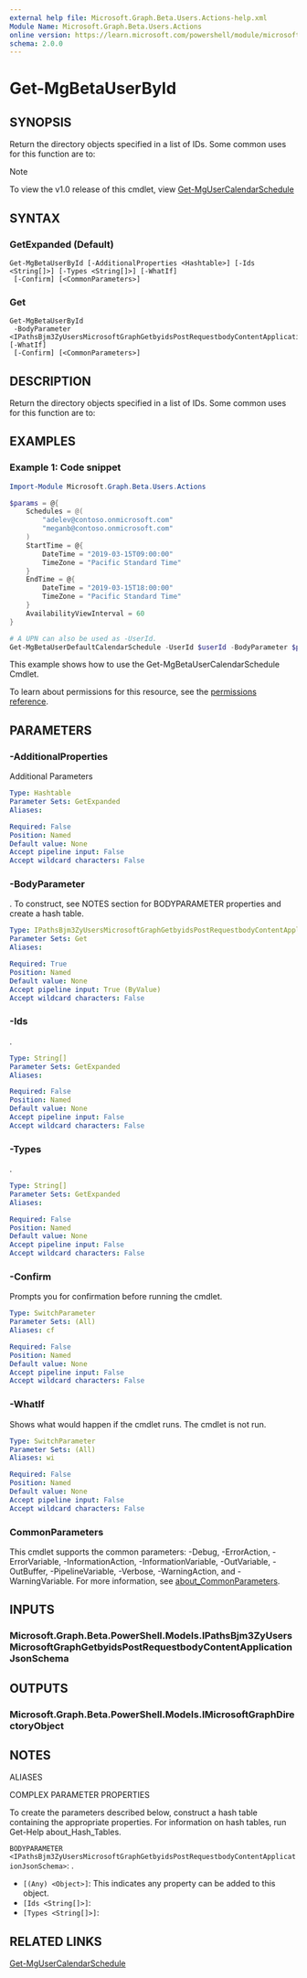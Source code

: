 ```yaml
---
external help file: Microsoft.Graph.Beta.Users.Actions-help.xml
Module Name: Microsoft.Graph.Beta.Users.Actions
online version: https://learn.microsoft.com/powershell/module/microsoft.graph.beta.users.actions/get-mgbetauserbyid
schema: 2.0.0
---
```


# Get-MgBetaUserById

## SYNOPSIS
Return the directory objects specified in a list of IDs.
Some common uses for this function are to:

> [!NOTE]
> To view the v1.0 release of this cmdlet, view [Get-MgUserCalendarSchedule](/powershell/module/Microsoft.Graph.Users.Actions/Get-MgUserCalendarSchedule?view=graph-powershell-v1.0)

## SYNTAX

### GetExpanded (Default)
```
Get-MgBetaUserById [-AdditionalProperties <Hashtable>] [-Ids <String[]>] [-Types <String[]>] [-WhatIf]
 [-Confirm] [<CommonParameters>]
```

### Get
```
Get-MgBetaUserById
 -BodyParameter <IPathsBjm3ZyUsersMicrosoftGraphGetbyidsPostRequestbodyContentApplicationJsonSchema> [-WhatIf]
 [-Confirm] [<CommonParameters>]
```

## DESCRIPTION
Return the directory objects specified in a list of IDs.
Some common uses for this function are to:

## EXAMPLES
### Example 1: Code snippet

```powershell
Import-Module Microsoft.Graph.Beta.Users.Actions

$params = @{
	Schedules = @(
		"adelev@contoso.onmicrosoft.com"
		"meganb@contoso.onmicrosoft.com"
	)
	StartTime = @{
		DateTime = "2019-03-15T09:00:00"
		TimeZone = "Pacific Standard Time"
	}
	EndTime = @{
		DateTime = "2019-03-15T18:00:00"
		TimeZone = "Pacific Standard Time"
	}
	AvailabilityViewInterval = 60
}

# A UPN can also be used as -UserId.
Get-MgBetaUserDefaultCalendarSchedule -UserId $userId -BodyParameter $params
```
This example shows how to use the Get-MgBetaUserCalendarSchedule Cmdlet.

To learn about permissions for this resource, see the [permissions reference](/graph/permissions-reference).


## PARAMETERS

### -AdditionalProperties
Additional Parameters

```yaml
Type: Hashtable
Parameter Sets: GetExpanded
Aliases:

Required: False
Position: Named
Default value: None
Accept pipeline input: False
Accept wildcard characters: False
```

### -BodyParameter
.
To construct, see NOTES section for BODYPARAMETER properties and create a hash table.

```yaml
Type: IPathsBjm3ZyUsersMicrosoftGraphGetbyidsPostRequestbodyContentApplicationJsonSchema
Parameter Sets: Get
Aliases:

Required: True
Position: Named
Default value: None
Accept pipeline input: True (ByValue)
Accept wildcard characters: False
```

### -Ids
.

```yaml
Type: String[]
Parameter Sets: GetExpanded
Aliases:

Required: False
Position: Named
Default value: None
Accept pipeline input: False
Accept wildcard characters: False
```

### -Types
.

```yaml
Type: String[]
Parameter Sets: GetExpanded
Aliases:

Required: False
Position: Named
Default value: None
Accept pipeline input: False
Accept wildcard characters: False
```

### -Confirm
Prompts you for confirmation before running the cmdlet.

```yaml
Type: SwitchParameter
Parameter Sets: (All)
Aliases: cf

Required: False
Position: Named
Default value: None
Accept pipeline input: False
Accept wildcard characters: False
```

### -WhatIf
Shows what would happen if the cmdlet runs.
The cmdlet is not run.

```yaml
Type: SwitchParameter
Parameter Sets: (All)
Aliases: wi

Required: False
Position: Named
Default value: None
Accept pipeline input: False
Accept wildcard characters: False
```

### CommonParameters
This cmdlet supports the common parameters: -Debug, -ErrorAction, -ErrorVariable, -InformationAction, -InformationVariable, -OutVariable, -OutBuffer, -PipelineVariable, -Verbose, -WarningAction, and -WarningVariable. For more information, see [about_CommonParameters](http://go.microsoft.com/fwlink/?LinkID=113216).

## INPUTS

### Microsoft.Graph.Beta.PowerShell.Models.IPathsBjm3ZyUsersMicrosoftGraphGetbyidsPostRequestbodyContentApplicationJsonSchema
## OUTPUTS

### Microsoft.Graph.Beta.PowerShell.Models.IMicrosoftGraphDirectoryObject
## NOTES

ALIASES

COMPLEX PARAMETER PROPERTIES

To create the parameters described below, construct a hash table containing the appropriate properties. For information on hash tables, run Get-Help about_Hash_Tables.


`BODYPARAMETER <IPathsBjm3ZyUsersMicrosoftGraphGetbyidsPostRequestbodyContentApplicationJsonSchema>`: .
  - `[(Any) <Object>]`: This indicates any property can be added to this object.
  - `[Ids <String[]>]`: 
  - `[Types <String[]>]`: 

## RELATED LINKS
[Get-MgUserCalendarSchedule](/powershell/module/Microsoft.Graph.Users.Actions/Get-MgUserCalendarSchedule?view=graph-powershell-v1.0)
